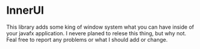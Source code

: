 # InnerUI
This library adds some king of window system what you can have inside of your javafx application.
I nevere planed to relese this thing, but why not. 
Feal free to report any problems or what I should add or change.
